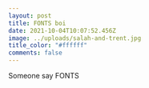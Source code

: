 ```yaml
---
layout: post
title: FONTS boi
date: 2021-10-04T10:07:52.456Z
image: ../uploads/salah-and-trent.jpg
title_color: "#ffffff"
comments: false
---
```

Someone say FONTS